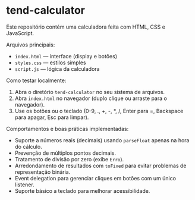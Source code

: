 # tend-calculator

Este repositório contém uma calculadora feita com HTML, CSS e JavaScript.

Arquivos principais:

- `index.html` — interface (display e botões)
- `styles.css` — estilos simples
- `script.js` — lógica da calculadora

Como testar localmente:

1. Abra o diretório `tend-calculator` no seu sistema de arquivos.
2. Abra `index.html` no navegador (duplo clique ou arraste para o navegador).
3. Use os botões ou o teclado (0-9, ., +, -, *, /, Enter para =, Backspace para apagar, Esc para limpar).

Comportamentos e boas práticas implementadas:

- Suporte a números reais (decimais) usando `parseFloat` apenas na hora do cálculo.
- Prevenção de múltiplos pontos decimais.
- Tratamento de divisão por zero (exibe `Erro`).
- Arredondamento de resultados com `toFixed` para evitar problemas de representação binária.
- Event delegation para gerenciar cliques em botões com um único listener.
- Suporte básico a teclado para melhorar acessibilidade.

